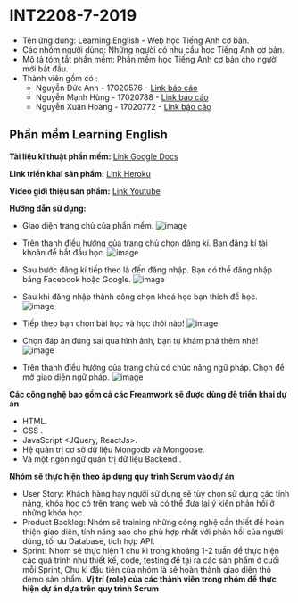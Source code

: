 # INT2208-7-2019 

- Tên ứng dụng: Learning English - Web học Tiếng Anh cơ bản.
- Các nhóm người dùng: Những người có nhu cầu học Tiếng Anh cơ bản. 
- Mô tả tóm tắt phần mềm: Phần mềm học Tiếng Anh cơ bản cho người mới bắt đầu.
- Thành viên gồm có :
  - Nguyễn Đức Anh - 17020576 - [Link báo cáo](https://github.com/manhung99/INT2208-7-2019/blob/master/NguyenDucAnh/baocao.md)
  - Nguyễn Mạnh Hùng - 17020788 - [Link báo cáo](https://github.com/manhung99/INT2208-7-2019/blob/master/NguyenManhHung/baocao.md)
  - Nguyễn Xuân Hoàng - 17020772 - [Link báo cáo](https://github.com/manhung99/INT2208-7-2019/blob/master/NguyenXuanHoang/baocao.md)


## Phần mềm Learning English
                  
**Tài liệu kĩ thuật phần mềm:** [Link Google Docs](https://docs.google.com/document/d/1R9KKIZnqUqBSC1Nzxn2-WshKTOHEBIUMqsyG0*OeucZ0/edit#)

**Link triển khai sản phẩm:** [Link Heroku](https://english-dashboard-app.herokuapp.com)

**Video giới thiệu sản phẩm:** [Link Youtube](https://www.youtube.com/watch?v=PGqLfuEG-FY&feature=youtu.be)

**Hướng dẫn sử dụng:** 

- Giao diện trang chủ của phần mềm.
![image](https://user-images.githubusercontent.com/43178187/57585200-f57b4800-750e-11e9-8cb3-7b8d095e605e.png)

- Trên thanh điều hướng của trang chủ chọn đăng kí. Bạn đăng kí tài khoản để bắt đầu học.
![image](https://user-images.githubusercontent.com/43178187/57585216-1e9bd880-750f-11e9-9d22-2c6d1440c401.png)

- Sau bước đăng kí tiếp theo là đến đăng nhập. Bạn có thể đăng nhập bằng Facebook hoặc Google.
![image](https://user-images.githubusercontent.com/43178187/57585205-0461fa80-750f-11e9-82c3-b7234a7ae54d.png)

- Sau khi đăng nhập thành công chọn khoá học bạn thích để học.
![image](https://user-images.githubusercontent.com/43178187/57585258-cfa27300-750f-11e9-9798-b9816739d42c.png)

- Tiếp theo bạn chọn bài học và học thôi nào!
![image](https://user-images.githubusercontent.com/43178187/57585478-f0b89300-7512-11e9-8340-0d17f7f4124b.png)

- Chọn đáp án đúng sai qua hình ảnh, bạn tự khám phá thêm nhé!
![image](https://user-images.githubusercontent.com/43178187/57585488-0e85f800-7513-11e9-8943-f84c4459d38e.png)

- Trên thanh điều hướng của trang chủ có chức năng ngữ pháp. Chọn để mở giao diện ngữ pháp.
![image](https://user-images.githubusercontent.com/43178187/57585230-602c8380-750f-11e9-8b0b-3094b2ebe048.png)


**Các công nghệ bao gồm cả các Freamwork sẽ được dùng để triển khai dự án**
- HTML.
- CSS <Bootstrap>. 
- JavaScript <JQuery, ReactJs>.
- Hệ quản trị cơ sở dữ liệu Mongodb và Mongoose.
- Và một ngôn ngữ quản trị dữ liệu Backend <NodeJS>.
  
**Nhóm sẽ thực hiện theo áp dụng quy trình Scrum vào dự án**
- User Story: Khách hàng hay người sử dụng sẽ tùy chọn sử dụng các tính năng, khóa học có trên trang web và có thể đưa lại ý kiến phản hồi ở những khóa học.
- Product Backlog: Nhóm sẽ training những công nghệ <Technical> cần thiết để hoàn thiện giao diện, tính năng sao cho phù hợp nhất với phản hồi của người dùng, tối ưu Database, tích hợp API.
- Sprint: Nhóm sẽ thực hiện 1 chu kì trong khoảng 1-2 tuần để thực hiện các quá trình như thiết kế, code, testing để tại ra các sản phẩm ở cuối mỗi Sprint, Chu kì đầu tiên của nhóm là sẽ hoàn thành giao diện thô demo sản phẩm.
**Vị trí (role) của các thành viên trong nhóm để thực hiện dự án dựa trên quy trình Scrum**

